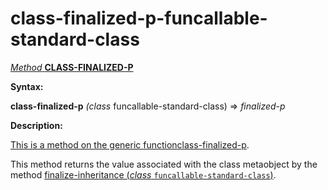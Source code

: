 class-finalized-p-funcallable-standard-class
============================================

[*Method* **CLASS-FINALIZED-P**]()

**Syntax:**

**class-finalized-p** *(class* funcallable-standard-class) => *finalized-p*

**Description:**

[This is a method on the generic function]()[class-finalized-p](class-finalized-p.md).

This method returns the value associated with the class metaobject by the method [finalize-inheritance (*class* `funcallable-standard-class`)](finalize-inheritance-funcallable-standard-class.md).
